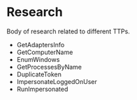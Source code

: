 # Research

Body of research related to different TTPs.

- GetAdaptersInfo
- GetComputerName
- EnumWindows
- GetProcessesByName
- DuplicateToken
- ImpersonateLoggedOnUser
- RunImpersonated
